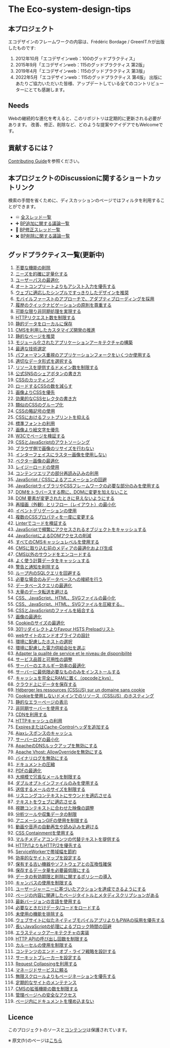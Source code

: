 # The Eco-system-design-tips


## 本プロジェクト

エコデザインのフレームワークの内容は、Frédéric Bordage / GreenIT.frが出版したものです:

1. 2012年10月「エコデザインweb：100のグッドプラクティス」
2. 2015年9月「エコデザインweb：115のグッドプラクティス 第2版」
3. 2019年4月「エコデザインweb：115のグッドプラクティス 第3版」
4. 2022年5月「エコデザインweb：115のグッドプラクティス 第4版」
出版にあたりご協力いただいた皆様、アップデートしている全てのコントリビューターにとても感謝します。


## Needs

Webの継続的な進化を考えると、このリポジトリは定期的に更新される必要があります。
改善、修正、削除など、どのような提案やアイデアでもWelcomeです。

## 貢献するには？

[Contributing Guide](CONTRIBUTING.md)を参照ください。

## 本プロジェクトのDiscussionに関するショートカットリンク

検索の手間を省くために、ディスカッションのページではフィルタを利用することができます。
  - :infinity: [全スレッド一覧](https://github.com/cnumr/best-practices/discussions)
  - :heavy_plus_sign: [BP追加に関する議論一覧](https://github.com/cnumr/best-practices/discussions?discussions_q=label%3Aajout)
  - :memo: [BP修正スレッド一覧](https://github.com/cnumr/best-practices/discussions?discussions_q=label%3Amodification)
  - :heavy_multiplication_x: [BP削除に関する議論一覧](https://github.com/cnumr/best-practices/discussions?discussions_q=label%3Asuppression)

## グッドプラクティス一覧(更新中)

1. [不要な機能の削除](/chapters/BP_001_fr.md)
2. [ニーズを的確に定量化する](/chapters/BP_002_fr.md)
3. [ユーザーパスの最適化](/chapters/BP_003_fr.md)
4. [オートコンプリートよりもアシスト入力を優先する](/chapters/BP_004_fr.md)
5. [ウェブに適応したシンプルですっきりしたデザインを推奨](/chapters/BP_005_fr.md)
6. [モバイルファーストのアプローチで、アダプティブローディングを採用](/chapters/BP_006_fr.md)
7. [履歴のクイックナビゲーションの原則を尊重する](/chapters/BP_007_fr.md)
8. [可能な限り非同期処理を実現する](/chapters/BP_008_fr.md)
9. [HTTPリクエスト数を制限する](/chapters/BP_009_fr.md)
10. [静的データをローカルに保存](/chapters/BP_010_fr.md)
11. [CMSを利用したカスタマイズ開発の推進](/chapters/BP_011_fr.md)
12. [静的なページを推奨](/chapters/BP_013_fr.md)
13. [モジュール化されたアプリケーションアーキテクチャの構築](/chapters/BP_014_fr.md)
14. [最適な技術選定](/chapters/BP_015_fr.md)
15. [パフォーマンス重視のアプリケーションフォークをいくつか使用する](/chapters/BP_016_fr.md)
16. [適切なデータ形式を選択する](/chapters/BP_017_fr.md)
17. [リソースを提供するドメイン数を制限する](/chapters/BP_018_fr.md)
18. [公式SNSのシェアボタンの書き方](/chapters/BP_019_fr.md)
19. [CSSのカッティング](/chapters/BP_021_fr.md)
20. [ロードするCSSの数を減らす](/chapters/BP_022_fr.md)
21. [画像よりCSSを優先](/chapters/BP_023_fr.md)
22. [効果的なCSSセレクタの書き方](/chapters/BP_024_fr.md)
23. [類似のCSSのグループ化](/chapters/BP_025_fr.md)
24. [CSSの略記号の使用](/chapters/BP_026_fr.md)
25. [CSSにおけるフットプリントを抑える](/chapters/BP_027_fr.md)
26. [標準フォントの利用](/chapters/BP_029_fr.md)
27. [画像より絵文字を優先](/chapters/BP_030_fr.md)
28. [W3Cでページを検証する](/chapters/BP_031_fr.md)
29. [CSSとJavaScriptのアウトソーシング](/chapters/BP_032_fr.md)
30. [ブラウザ側で画像のリサイズを行わない](/chapters/BP_034_fr.md)
31. [インターフェイスにラスター画像を使用しない](/chapters/BP_035_fr.md)
32. [ベクター画像の最適化](/chapters/BP_036_fr.md)
33. [レイジーロードの使用](/chapters/BP_037_fr.md)
34. [コンテンツエリアの部分再読み込みの利用](/chapters/BP_038_fr.md)
35. [JavaScript / CSSによるアニメーションの回避](/chapters/BP_039_fr.md)
36. [JavaScriptライブラリやCSSフレームワークの必要な部分のみを使用する](/chapters/BP_040_fr.md)
37. [DOMをトラバースする際に、DOMに変更を加えないこと](/chapters/BP_041_fr.md)
38. [DOM 要素が変更されたときに見えないようにする](/chapters/BP_042_fr.md)
39. [再描画（外観）とリフロー（レイアウト）の最小化](/chapters/BP_043_fr.md)
40. [イベントデリゲーションの使用](/chapters/BP_044_fr.md)
41. [複数のCSSプロパティを一度に変更する](/chapters/BP_045_fr.md)
42. [Linterでコードを検証する](/chapters/BP_046_fr.md)
43. [JavaScriptで頻繁にアクセスされるオブジェクトをキャッシュする](/chapters/BP_049_fr.md)
44. [JavaScriptによるDOMアクセスの削減](/chapters/BP_054_fr.md)
45. [すべてのCMSキャッシュレベルを使用する](/chapters/BP_057_fr.md)
46. [CMSに取り込む前のメディアの最適化および生成](/chapters/BP_058_fr.md)
47. [CMS以外のサウンドをエンコードする](/chapters/BP_060_fr.md)
48. [よく使う計算データをキャッシュする](/chapters/BP_064_fr.md)
49. [警告と通知を削除する](/chapters/BP_070_fr.md)
50. [ループ内のSQLクエリを回避する](/chapters/BP_072_fr.md)
51. [必要な場合のみデータベースへの接続を行う](/chapters/BP_073_fr.md)
52. [データベースクエリの最適化](/chapters/BP_075_fr.md)
53. [大量のデータ転送を避ける](/chapters/BP_076_fr.md)
54. [CSS、JavaScript、HTML、SVGファイルの最小化](/chapters/BP_077_fr.md)
55. [CSS、JavaScript、HTML、SVGファイルを圧縮する。](/chapters/BP_078_fr.md)
56. [CSSとJavaScriptのファイルを結合する](/chapters/BP_079_fr.md)
57. [画像の最適化](/chapters/BP_080_fr.md)
58. [Cookieのサイズの最適化](/chapters/BP_082_fr.md)
59. [301リダイレクトよりFavour HSTS Preloadリスト](/chapters/BP_084_fr.md)
60. [webサイトのエンドオブライフの設計](/chapters/BP_085_fr.md)
61. [環境に配慮したホストの選択](/chapters/BP_086_fr.md)
62. [環境に配慮した電力供給会社を選ぶ](/chapters/BP_087_fr.md)
63. [Adapter la qualité de service et le niveau de disponibilité](/chapters/BP_088_fr.md)
64. [サービス品質と可用性の調整](/chapters/BP_089_fr.md)
65. [サーバーのエネルギー効率の最適化](/chapters/BP_090_fr.md)
66. [サーバーに最低限必要なもののみをインストールする](/chapters/BP_091_fr.md)
67. [キャッシュを完全にRAMに置く（opcodeとkvs）](/chapters/BP_092_fr.md)
68. [クラウド上にデータを保存する](/chapters/BP_093_fr.md)
69. [Héberger les ressources (CSS/JS) sur un domaine sans cookie](/chapters/BP_094_fr.md)
70. [Cookieを使用しないドメインでのリソース（CSS/JS）のホスティング](/chapters/BP_095_fr.md)
71. [静的なエラーページの表示](/chapters/BP_096_fr.md)
72. [非同期サーバーを使用する](/chapters/BP_097_fr.md)
73. [CDNを利用する](/chapters/BP_098_fr.md)
74. [HTTPキャッシュの利用](/chapters/BP_099_fr.md)
75. [ExpiresまたはCache-Controlヘッダを追加する](/chapters/BP_101_fr.md)
76. [Ajaxレスポンスのキャッシュ](/chapters/BP_102_fr.md)
77. [サーバーログの最小化](/chapters/BP_103_fr.md)
78. [ApacheのDNSルックアップを無効にする](/chapters/BP_104_fr.md)
79. [Apache Vhost: AllowOverrideを無効にする](/chapters/BP_105_fr.md)
80. [バイナリログを無効にする](/chapters/BP_106_fr.md)
81. [ドキュメントの圧縮](/chapters/BP_107_fr.md)
82. [PDFの最適化](/chapters/BP_108_fr.md)
83. [大規模で冗長なメールを制限する](/chapters/BP_109_fr.md)
84. [ダブルオプトインファイルのみを使用する](/chapters/BP_110_fr.md)
85. [送信するメールのサイズを制限する](/chapters/BP_111_fr.md)
86. [リスニングコンテキストにサウンドを適応させる](/chapters/BP_112_fr.md)
87. [テキストをウェブに適応させる](/chapters/BP_113_fr.md)
88. [視聴コンテキストに合わせた映像の調整](/chapters/BP_114_fr.md)
89. [分析ツールや収集データの制限](/chapters/BP_4001_fr.md)
90. [アニメーションGIFの使用を制限する](/chapters/BP_4002_fr.md)
91. [動画や音声の自動再生や読み込みを避ける](/chapters/BP_4003_fr.md)
92. [CSS Containmentを使用する](/chapters/BP_4004_fr.md)
93. [マルチメディアコンテンツの代替テキストを提供する](/chapters/BP_4005_fr.md)
94. [HTTP/1よりもHTTP/2を優先する](/chapters/BP_4006_fr.md)
95. [ServiceWorkerで帯域幅を節約](/chapters/BP_4007_fr.md)
96. [効率的なサイトマップを設定する](/chapters/BP_4008_fr.md)
97. [保有する古い機器やソフトウェアとの互換性確保](/chapters/BP_4009_fr.md)
98. [保存するデータ量を必要最低限にする](/chapters/BP_4011_fr.md)
99. [データの有効期限と削除に関するポリシーの導入](/chapters/BP_4012_fr.md)
100. [キャンバスの使用を制限する](/chapters/BP_4013_fr.md)
101. [ユーザージャーニーに基づいたアクションを達成できるようにする](/chapters/BP_4014_fr.md)
102. [ページの内容に関連したページタイトルとメタディスクリプションがある](/chapters/BP_4015_fr.md)
103. [最新バージョンの言語を使用する](/chapters/BP_4016_fr.md)
104. [必要なときだけデータ/コードをロードする](/chapters/BP_4017_fr.md)
105. [未使用の機能を排除する](/chapters/BP_4018_fr.md)
106. [ウェブサイトに似たネイティブモバイルアプリよりもPWAの採用を優先する](/chapters/BP_4019_fr.md)
107. [長いJavaScriptの処理によるブロック時間の回避](/chapters/BP_4020_fr.md)
108. [エラスティックアーキテクチャの実装](/chapters/BP_4021_fr.md)
109. [HTTP APIの呼び出し回数を制限する](/chapters/BP_4022_fr.md)
110. [カルーセルの使用を制限する](/chapters/BP_4030_fr.md)
111. [コンテンツのエンド・オブ・ライフ戦略を設計する](/chapters/BP_4031_fr.md)
112. [サーキットブレーカーを設定する](/chapters/BP_4032_fr.md)
113. [Request Collapsingを利用する](/chapters/BP_4033_fr.md)
114. [マネージドサービスに頼る](/chapters/BP_4034_fr.md)
115. [無限スクロールよりもページネーションを優先する](/chapters/BP_4035_fr.md)
116. [定期的なサイトのメンテナンス](/chapters/BP_4036_fr.md)
117. [CMSの拡張機能の数を制限する](/chapters/BP_4037_fr.md)
118. [管理ページへの安全なアクセス](/chapters/BP_4038_fr.md)
119. [ページ内にドキュメントを埋め込まない](/chapters/BP_4039_fr.md)

## Licence

このプロジェクトのソースと[コンテンツ](LICENCE.md)は保護されています。

※ 原文(fr)のページは[こちら](README.md)